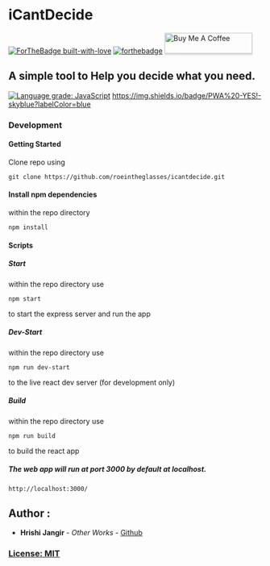 
# iCantDecide
[![ForTheBadge built-with-love](http://ForTheBadge.com/images/badges/built-with-love.svg)](https://github.com/roeintheglasses/icantdecide)
[![forthebadge](https://forthebadge.com/images/badges/made-with-javascript.svg)](https://github.com/roeintheglasses/icantdecide)
<a href="https://www.buymeacoffee.com/roeintheglasses" target="_blank"><img src="https://www.buymeacoffee.com/assets/img/custom_images/orange_img.png" alt="Buy Me A Coffee" style="height: 41px !important;width: 174px !important;box-shadow: 0px 3px 2px 0px rgba(190, 190, 190, 0.5) !important;-webkit-box-shadow: 0px 3px 2px 0px rgba(190, 190, 190, 0.5) !important;" ></a>

## A simple tool to Help you decide what you need. 

[![Language grade: JavaScript](https://img.shields.io/lgtm/grade/javascript/g/roeintheglasses/icantdecide.svg?logo=lgtm&logoWidth=18)](https://lgtm.com/projects/g/roeintheglasses/icantdecide/context:javascript)
https://img.shields.io/badge/PWA%20-YES!-skyblue?labelColor=blue

### Development
#### Getting Started  

Clone repo using

```
git clone https://github.com/roeintheglasses/icantdecide.git
```

#### Install npm dependencies

within the repo directory

```
npm install
```
#### Scripts 

##### Start

within the repo directory use

```
npm start
```
to start the express server and run the app


##### Dev-Start

within the repo directory use

```
npm run dev-start
```
to the live react dev server (for development only)


##### Build

within the repo directory use

```
npm run build
```
to build the react app


##### The web app will run at port 3000 by default at localhost.

```
http://localhost:3000/
```



## Author :

*  **Hrishi Jangir** - *Other Works* - [Github](https://github.com/roeintheglasses)

### [License: MIT](LICENSE.md)  
